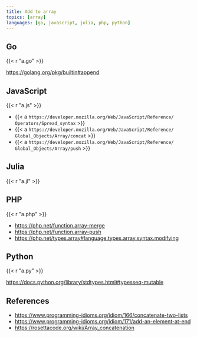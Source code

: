 ```yaml
---
title: Add to array
topics: [array]
languages: [go, javascript, julia, php, python]
---
```


## Go

{{< r "a.go" >}}

<https://golang.org/pkg/builtin#append>

## JavaScript

{{< r "a.js" >}}

- {{< a `https://developer.mozilla.org/Web/JavaScript/Reference/
   Operators/Spread_syntax` >}}
- {{< a `https://developer.mozilla.org/Web/JavaScript/Reference/
   Global_Objects/Array/concat` >}}
- {{< a `https://developer.mozilla.org/Web/JavaScript/Reference/
   Global_Objects/Array/push` >}}

## Julia

{{< r "a.jl" >}}

## PHP

{{< r "a.php" >}}

- <https://php.net/function.array-merge>
- <https://php.net/function.array-push>
- <https://php.net/types.array#language.types.array.syntax.modifying>

## Python

{{< r "a.py" >}}

<https://docs.python.org/library/stdtypes.html#typesseq-mutable>

## References

- <https://www.programming-idioms.org/idiom/166/concatenate-two-lists>
- <https://www.programming-idioms.org/idiom/171/add-an-element-at-end>
- <https://rosettacode.org/wiki/Array_concatenation>
